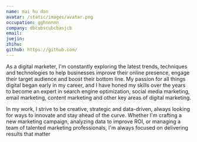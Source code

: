 ```yaml
---
name: mai hu don
avatar: /static/images/avatar.png
occupation: gghnnnnn
company: dbcubscubcbasjcb
email: 
juejin: 
zhihu: 
github: https://github.com/
---
```


As a digital marketer, I'm constantly exploring the latest trends, techniques and technologies to help businesses improve their online presence, engage their target audience and boost their bottom line. My passion for all things digital began early in my career, and I have honed my skills over the years to become an expert in search engine optimization, social media marketing, email marketing, content marketing and other key areas of digital marketing.

In my work, I strive to be creative, strategic and data-driven, always looking for ways to innovate and stay ahead of the curve. Whether I'm crafting a new marketing campaign, analyzing data to improve ROI, or managing a team of talented marketing professionals, I'm always focused on delivering results that matter